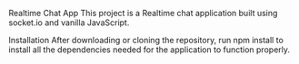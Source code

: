 Realtime Chat App
This project is a Realtime chat application built using socket.io and vanilla JavaScript.

Installation
After downloading or cloning the repository, run npm install to install all the dependencies needed for the application to function properly.
